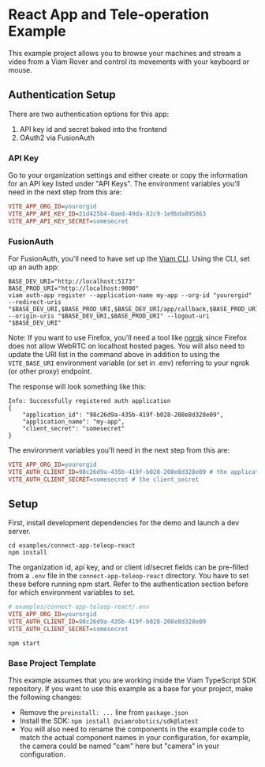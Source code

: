 # React App and Tele-operation Example

This example project allows you to browse your machines and stream a video from a Viam Rover and control its movements with your keyboard or mouse.

## Authentication Setup

There are two authentication options for this app:
1. API key id and secret baked into the frontend
1. OAuth2 via FusionAuth

### API Key

Go to your organization settings and either create or copy the information for an API key listed under "API Keys". The environment variables you'll need in the next step from this are:

```ini
VITE_APP_ORG_ID=yourorgid
VITE_APP_API_KEY_ID=21d425b4-0aed-49da-82c9-1e9bda895863
VITE_APP_API_KEY_SECRET=somesecret
```

### FusionAuth

For FusionAuth, you'll need to have set up the [Viam CLI](https://docs.viam.com/cli/). Using the CLI, set up an auth app:

```shell
BASE_DEV_URI="http://localhost:5173"
BASE_PROD_URI="http://localhost:9000"
viam auth-app register --application-name my-app --org-id "yourorgid" --redirect-uris "$BASE_DEV_URI,$BASE_PROD_URI,$BASE_DEV_URI/app/callback,$BASE_PROD_URI/app/callback" --origin-uris "$BASE_DEV_URI,$BASE_PROD_URI" --logout-uri "$BASE_DEV_URI"
```

Note: If you want to use Firefox, you'll need a tool like [ngrok](https://ngrok.com/) since Firefox does not allow WebRTC on localhost hosted pages. You will also need to update the URI list in the command above in addition to using the `VITE_BASE_URI` environment variable (or set in .env) referring to your ngrok (or other proxy) endpoint.

The response will look something like this:

```shell
Info: Successfully registered auth application
{
	"application_id": "98c26d9a-435b-419f-b028-208e8d328e09",
	"application_name": "my-app",
	"client_secret": "somesecret"
}
```

The environment variables you'll need in the next step from this are:

```ini
VITE_APP_ORG_ID=yourorgid
VITE_AUTH_CLIENT_ID=98c26d9a-435b-419f-b028-208e8d328e09 # the application_id
VITE_AUTH_CLIENT_SECRET=somesecret # the client_secret
```

## Setup

First, install development dependencies for the demo and launch a dev server.

```shell
cd examples/connect-app-teleop-react
npm install
```

The organization id, api key, and or client id/secret fields can be pre-filled from a `.env` file in the `connect-app-teleop-react` directory. You have to set these before running npm start. Refer to the authentication section before for which environment variables to set.

```ini
# examples/connect-app-teleop-react/.env
VITE_APP_ORG_ID=yourorgid
VITE_AUTH_CLIENT_ID=98c26d9a-435b-419f-b028-208e8d328e09
VITE_AUTH_CLIENT_SECRET=somesecret
```

```shell
npm start
```

### Base Project Template

This example assumes that you are working inside the Viam TypeScript SDK repository. If you want to use this example as a base for your project, make the following changes:

* Remove the `preinstall: ...` line from `package.json`
* Install the SDK: `npm install @viamrobotics/sdk@latest`
* You will also need to rename the components in the example code to match the actual component names in your configuration, for example, the camera could be named "cam" here but "camera" in your configuration. 
